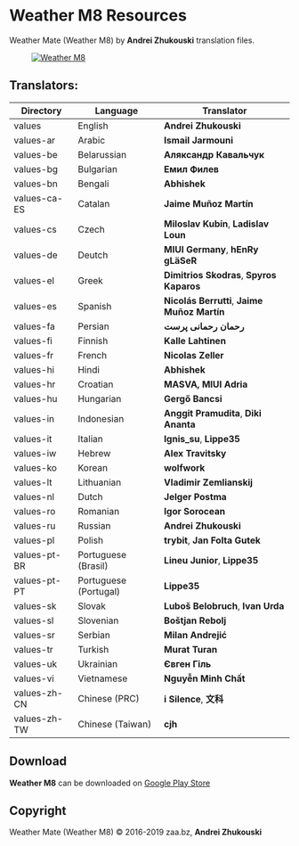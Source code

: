 # Weather M8 Resources
Weather Mate (Weather M8) by **Andrei Zhukouski** translation files.

<dl><dd><a href="https://play.google.com/store/apps/details?id=pro.burgerz.miweather8" target="_blank"><img src="http://i.imgur.com/qicfqDr.png" alt="Weather M8"></a></dd></dl>

## Translators:
|Directory|Language|Translator|
|----|----|----|
|values|English|**Andrei Zhukouski**|
|values-ar|Arabic|**Ismail Jarmouni**|
|values-be|Belarussian|**Аляксандр Кавальчук**|
|values-bg|Bulgarian|**Емил Филев**|
|values-bn|Bengali|**Abhishek**|
|values-ca-ES|Catalan|**Jaime Muñoz Martín**|
|values-cs|Czech|**Miloslav Kubín**,  **Ladislav Loun**|
|values-de|Deutch|**MIUI Germany**, **hEnRy gLäSeR**|
|values-el|Greek|**Dimitrios Skodras**, **Spyros Kaparos**|
|values-es|Spanish|**Nicolás Berrutti**, **Jaime Muñoz Martín** |
|values-fa|Persian|**رحمان رحمانی پرست**|
|values-fi|Finnish|**Kalle Lahtinen**|
|values-fr|French|**Nicolas Zeller**|
|values-hi|Hindi|**Abhishek**|
|values-hr|Croatian|**MASVA, MIUI Adria**|
|values-hu|Hungarian|**Gergő Bancsi**|
|values-in|Indonesian|**Anggit Pramudita**, **Diki Ananta** |
|values-it|Italian|**Ignis_su**, **Lippe35** |
|values-iw|Hebrew|**Alex Travitsky**|
|values-ko|Korean|**wolfwork**|
|values-lt|Lithuanian|**Vladimir Zemlianskij**|
|values-nl|Dutch|**Jelger Postma**|
|values-ro|Romanian|**Igor Sorocean** |
|values-ru|Russian|**Andrei Zhukouski**|
|values-pl|Polish|**trybit**, **Jan Folta Gutek**|
|values-pt-BR|Portuguese (Brasil)|**Lineu Junior**, **Lippe35** |
|values-pt-PT|Portuguese (Portugal)|**Lippe35** |
|values-sk|Slovak|**Luboš Belobruch**, **Ivan Urda**|
|values-sl|Slovenian|**Boštjan Rebolj**|
|values-sr|Serbian|**Milan Andrejić**|
|values-tr|Turkish|**Murat Turan**|
|values-uk|Ukrainian|**Євген Гіль** |
|values-vi|Vietnamese|**Nguyễn Minh Chất**|
|values-zh-CN|Chinese (PRC)|**i Silence**, **文科**|
|values-zh-TW|Chinese (Taiwan)|**cjh**|

## Download
**Weather M8** can be downloaded on [Google Play Store](https://play.google.com/store/apps/details?id=pro.burgerz.miweather8)

## Copyright
Weather Mate (Weather M8) © 2016-2019 zaa.bz, **Andrei Zhukouski**
